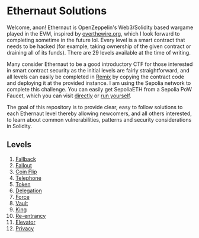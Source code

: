 # Ethernaut Solutions

Welcome, anon! Ethernaut is OpenZeppelin's Web3/Solidity based wargame played in the EVM, inspired by [overthewire.org](https://overthewire.org/wargames/), which I look forward to completing sometime in the future lol. Every level is a smart contract that needs to be hacked (for example, taking ownership of the given contract or draining all of its funds). There are 29 levels available at the time of writing.

Many consider Ethernaut to be a good introductory CTF for those interested in smart contract security as the initial levels are fairly straightforward, and all levels can easily be completed in [Remix](https://remix.ethereum.org) by copying the contract code and deploying it at the provided instance. I am using the Sepolia network to complete this challenge. You can easily get SepoliaETH from a Sepolia PoW Faucet, which you can visit [directly](https://sepolia-faucet.pk910.de/) or [run yourself](https://github.com/pk910/PoWFaucet).

The goal of this repository is to provide clear, easy to follow solutions to each Ethernaut level thereby allowing newcomers, and all others interested, to learn about common vulnerabilities, patterns and security considerations in Solidity.

## Levels
1. [Fallback](https://github.com/0xIchigo/ethernaut/blob/master/Fallback/Solution.md)
2. [Fallout](https://github.com/0xIchigo/ethernaut/blob/master/Fallout/Solution.md)
3. [Coin Flip](https://github.com/0xIchigo/ethernaut/blob/master/CoinFlip/Solution.md) 
4. [Telephone](https://github.com/0xIchigo/ethernaut/blob/master/Telephone/Solution.md)
5. [Token](https://github.com/0xIchigo/ethernaut/blob/master/Token/Solution.md)
6. [Delegation](https://github.com/0xIchigo/ethernaut/blob/master/Delegation/Solution.md)
7. [Force](https://github.com/0xIchigo/ethernaut/blob/master/Force/Solution.md)
8. [Vault](https://github.com/0xIchigo/ethernaut/blob/master/Vault/Solution.md)
9. [King](https://github.com/0xIchigo/Ethernaut/blob/master/King/Solution.md)
10. [Re-entrancy](https://github.com/0xIchigo/Ethernaut/blob/master/Re-entrancy/Solution.md)
11. [Elevator](https://github.com/0xIchigo/Ethernaut/blob/master/Elevator/Solution.md)
12. [Privacy](https://github.com/0xIchigo/Ethernaut/blob/master/Privacy/Solution.md)